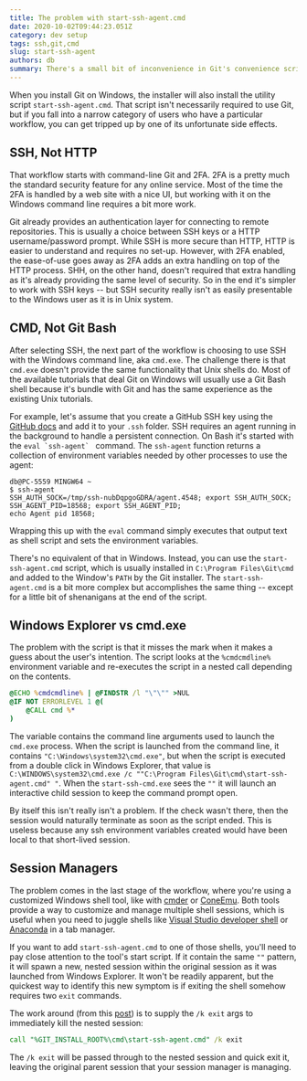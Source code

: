```yaml
---
title: The problem with start-ssh-agent.cmd
date: 2020-10-02T09:44:23.051Z
category: dev setup
tags: ssh,git,cmd
slug: start-ssh-agent
authors: db
summary: There's a small bit of inconvenience in Git's convenience script.
---
```


When you install Git on Windows, the installer will also install the utility script `start-ssh-agent.cmd`.  That script isn't necessarily required to use Git, but if you fall into a narrow category of users who have a particular workflow, you can get tripped up by one of its unfortunate side effects.

## SSH, Not HTTP

That workflow starts with command-line Git and 2FA.  2FA is a pretty much the standard security feature for any online service.  Most of the time the 2FA is handled by a web site with a nice UI, but working with it on the Windows command line requires a bit more work.

Git already provides an authentication layer for connecting to remote repositories.  This is usually a choice between SSH keys or a HTTP username/password prompt.  While SSH is more secure than HTTP, HTTP is easier to understand and requires no set-up.  However, with 2FA enabled, the ease-of-use goes away as 2FA adds an extra handling on top of the HTTP process.  SHH, on the other hand, doesn't required that extra handling as it's already providing the same level of security.  So in the end it's simpler to work with SSH keys -- but SSH security really isn't as easily presentable to the Windows user as it is in Unix system.

## CMD, Not Git Bash

After selecting SSH, the next part of the workflow is choosing to use SSH with the Windows command line, aka `cmd.exe`.  The challenge there is that `cmd.exe` doesn't provide the same functionality that Unix shells do.  Most of the available tutorials that deal Git on Windows will usually use a Git Bash shell because it's bundle with Git and has the same experience as the existing Unix tutorials.

For example, let's assume that you create a GitHub SSH key using the [GitHub docs] and add it to your `.ssh` folder.  SSH requires an agent running in the background to handle a persistent connection.  On Bash it's started with the ``eval `ssh-agent` `` command.  The `ssh-agent` function returns a collection of environment variables needed by other processes to use the agent:

```console
db@PC-5559 MINGW64 ~
$ ssh-agent
SSH_AUTH_SOCK=/tmp/ssh-nubDqpgoGDRA/agent.4548; export SSH_AUTH_SOCK;
SSH_AGENT_PID=18568; export SSH_AGENT_PID;
echo Agent pid 18568;
```

Wrapping this up with the `eval` command simply executes that output text as shell script and sets the environment variables.

 There's no equivalent of that in Windows.  Instead, you can use the `start-ssh-agent.cmd` script, which is usually installed in `C:\Program Files\Git\cmd` and added to the Window's `PATH` by the Git installer.  The `start-ssh-agent.cmd` is a bit more complex but accomplishes the same thing -- except for a little bit of shenanigans at the end of the script.

## Windows Explorer vs cmd.exe

The problem with the script is that it misses the mark when it makes a guess about the user's intention.  The script looks at the `%cmdcmdline%` environment variable and re-executes the script in a nested call depending on the contents.

```cmd
@ECHO %cmdcmdline% | @FINDSTR /l "\"\"" >NUL
@IF NOT ERRORLEVEL 1 @(
    @CALL cmd %*
)
```

The variable contains the command line arguments used to launch the `cmd.exe` process.  When the script is launched from the command line, it contains `"C:\Windows\system32\cmd.exe"`, but when the script is executed from a double click in Windows Explorer, that value is `C:\WINDOWS\system32\cmd.exe /c ""C:\Program Files\Git\cmd\start-ssh-agent.cmd" "`.  When the `start-ssh-cmd.exe` sees the `""` it will launch an interactive child session to keep the command prompt open.

By itself this isn't really isn't a problem. If the check wasn't there, then the session would naturally terminate as soon as the script ended.  This is useless because any ssh environment variables created would have been local to that short-lived session.

## Session Managers

The problem comes in the last stage of the workflow, where you're using a customized Windows shell tool, like with [cmder] or [ConeEmu].  Both tools provide a way to customize and manage multiple shell sessions, which is useful when you need to juggle shells like [Visual Studio developer shell] or [Anaconda] in a tab manager.

If you want to add `start-ssh-agent.cmd` to one of those shells, you'll need to pay close attention to the tool's start script.  If it contain the same `""` pattern, it will spawn a new, nested session within the original session as it was launched from Windows Explorer.  It won't be readily apparent, but the quickest way to identify this new symptom is if exiting the shell somehow requires two `exit` commands.

The work around (from this [post]) is to supply the `/k exit` args to immediately kill the nested session:

```cmd
call "%GIT_INSTALL_ROOT%\cmd\start-ssh-agent.cmd" /k exit
```

The `/k exit` will be passed through to the nested session and quick exit it, leaving the original parent session that your session manager is managing.

[github]: https://github.com
[travis ci]: https://travis-ci.org
[pelican]: http://docs.getpelican.com
[submits the html files]: https://docs.travis-ci.com/user/deployment/pages/
[post]: https://github.com/cmderdev/cmder/issues/1807#issuecomment-400504725
[cmder]: https://cmder.net
[ConeEmu]: https://conemu.github.io
[GitHub docs]: https://docs.github.com/en/authentication/connecting-to-github-with-ssh/generating-a-new-ssh-key-and-adding-it-to-the-ssh-agent
[visual studio Developer shell]: https://docs.microsoft.com/en-us/visualstudio/ide/reference/command-prompt-powershell?view=vs-2019
[anaconda]: https://docs.anaconda.com/ae-notebooks/user-guide/basic-tasks/apps/use-terminal/
